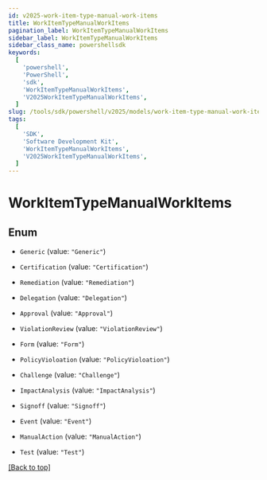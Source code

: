```yaml
---
id: v2025-work-item-type-manual-work-items
title: WorkItemTypeManualWorkItems
pagination_label: WorkItemTypeManualWorkItems
sidebar_label: WorkItemTypeManualWorkItems
sidebar_class_name: powershellsdk
keywords:
  [
    'powershell',
    'PowerShell',
    'sdk',
    'WorkItemTypeManualWorkItems',
    'V2025WorkItemTypeManualWorkItems',
  ]
slug: /tools/sdk/powershell/v2025/models/work-item-type-manual-work-items
tags:
  [
    'SDK',
    'Software Development Kit',
    'WorkItemTypeManualWorkItems',
    'V2025WorkItemTypeManualWorkItems',
  ]
---
```


# WorkItemTypeManualWorkItems

## Enum

- `Generic` (value: `"Generic"`)

- `Certification` (value: `"Certification"`)

- `Remediation` (value: `"Remediation"`)

- `Delegation` (value: `"Delegation"`)

- `Approval` (value: `"Approval"`)

- `ViolationReview` (value: `"ViolationReview"`)

- `Form` (value: `"Form"`)

- `PolicyVioloation` (value: `"PolicyVioloation"`)

- `Challenge` (value: `"Challenge"`)

- `ImpactAnalysis` (value: `"ImpactAnalysis"`)

- `Signoff` (value: `"Signoff"`)

- `Event` (value: `"Event"`)

- `ManualAction` (value: `"ManualAction"`)

- `Test` (value: `"Test"`)

[[Back to top]](#)
